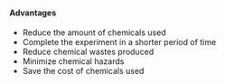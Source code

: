 #### Advantages
- Reduce the amount of chemicals used
- Complete the experiment in a shorter period of time
- Reduce chemical wastes produced
- Minimize chemical hazards
- Save the cost of chemicals used
